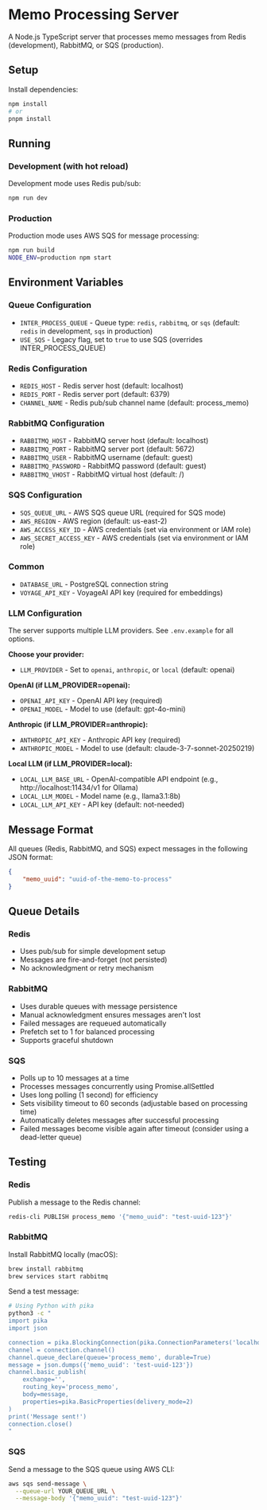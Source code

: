 # Memo Processing Server

A Node.js TypeScript server that processes memo messages from Redis (development), RabbitMQ, or SQS (production).

## Setup

Install dependencies:

```bash
npm install
# or
pnpm install
```

## Running

### Development (with hot reload)

Development mode uses Redis pub/sub:

```bash
npm run dev
```

### Production

Production mode uses AWS SQS for message processing:

```bash
npm run build
NODE_ENV=production npm start
```

## Environment Variables

### Queue Configuration

- `INTER_PROCESS_QUEUE` - Queue type: `redis`, `rabbitmq`, or `sqs` (default: `redis` in development, `sqs` in production)
- `USE_SQS` - Legacy flag, set to `true` to use SQS (overrides INTER_PROCESS_QUEUE)

### Redis Configuration

- `REDIS_HOST` - Redis server host (default: localhost)
- `REDIS_PORT` - Redis server port (default: 6379)
- `CHANNEL_NAME` - Redis pub/sub channel name (default: process_memo)

### RabbitMQ Configuration

- `RABBITMQ_HOST` - RabbitMQ server host (default: localhost)
- `RABBITMQ_PORT` - RabbitMQ server port (default: 5672)
- `RABBITMQ_USER` - RabbitMQ username (default: guest)
- `RABBITMQ_PASSWORD` - RabbitMQ password (default: guest)
- `RABBITMQ_VHOST` - RabbitMQ virtual host (default: /)

### SQS Configuration

- `SQS_QUEUE_URL` - AWS SQS queue URL (required for SQS mode)
- `AWS_REGION` - AWS region (default: us-east-2)
- `AWS_ACCESS_KEY_ID` - AWS credentials (set via environment or IAM role)
- `AWS_SECRET_ACCESS_KEY` - AWS credentials (set via environment or IAM role)

### Common

- `DATABASE_URL` - PostgreSQL connection string
- `VOYAGE_API_KEY` - VoyageAI API key (required for embeddings)

### LLM Configuration

The server supports multiple LLM providers. See `.env.example` for all options.

**Choose your provider:**

- `LLM_PROVIDER` - Set to `openai`, `anthropic`, or `local` (default: openai)

**OpenAI (if LLM_PROVIDER=openai):**

- `OPENAI_API_KEY` - OpenAI API key (required)
- `OPENAI_MODEL` - Model to use (default: gpt-4o-mini)

**Anthropic (if LLM_PROVIDER=anthropic):**

- `ANTHROPIC_API_KEY` - Anthropic API key (required)
- `ANTHROPIC_MODEL` - Model to use (default: claude-3-7-sonnet-20250219)

**Local LLM (if LLM_PROVIDER=local):**

- `LOCAL_LLM_BASE_URL` - OpenAI-compatible API endpoint (e.g., http://localhost:11434/v1 for Ollama)
- `LOCAL_LLM_MODEL` - Model name (e.g., llama3.1:8b)
- `LOCAL_LLM_API_KEY` - API key (default: not-needed)

## Message Format

All queues (Redis, RabbitMQ, and SQS) expect messages in the following JSON format:

```json
{
    "memo_uuid": "uuid-of-the-memo-to-process"
}
```

## Queue Details

### Redis

- Uses pub/sub for simple development setup
- Messages are fire-and-forget (not persisted)
- No acknowledgment or retry mechanism

### RabbitMQ

- Uses durable queues with message persistence
- Manual acknowledgment ensures messages aren't lost
- Failed messages are requeued automatically
- Prefetch set to 1 for balanced processing
- Supports graceful shutdown

### SQS

- Polls up to 10 messages at a time
- Processes messages concurrently using Promise.allSettled
- Uses long polling (1 second) for efficiency
- Sets visibility timeout to 60 seconds (adjustable based on processing time)
- Automatically deletes messages after successful processing
- Failed messages become visible again after timeout (consider using a dead-letter queue)

## Testing

### Redis

Publish a message to the Redis channel:

```bash
redis-cli PUBLISH process_memo '{"memo_uuid": "test-uuid-123"}'
```

### RabbitMQ

Install RabbitMQ locally (macOS):

```bash
brew install rabbitmq
brew services start rabbitmq
```

Send a test message:

```bash
# Using Python with pika
python3 -c "
import pika
import json

connection = pika.BlockingConnection(pika.ConnectionParameters('localhost'))
channel = connection.channel()
channel.queue_declare(queue='process_memo', durable=True)
message = json.dumps({'memo_uuid': 'test-uuid-123'})
channel.basic_publish(
    exchange='',
    routing_key='process_memo',
    body=message,
    properties=pika.BasicProperties(delivery_mode=2)
)
print('Message sent!')
connection.close()
"
```

### SQS

Send a message to the SQS queue using AWS CLI:

```bash
aws sqs send-message \
  --queue-url YOUR_QUEUE_URL \
  --message-body '{"memo_uuid": "test-uuid-123"}'
```
